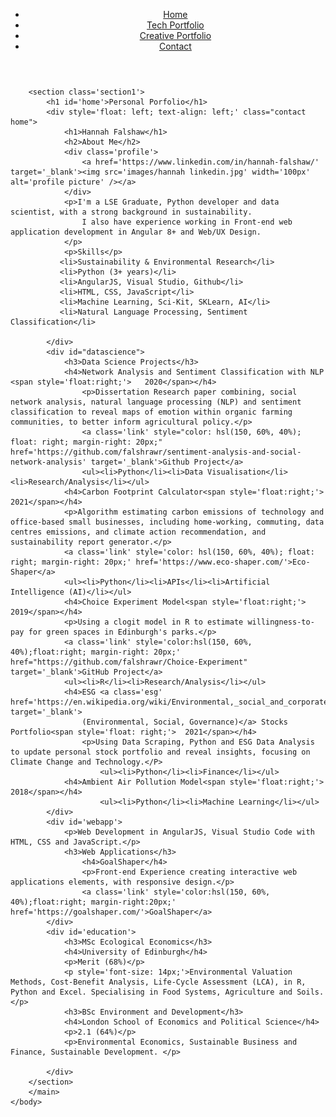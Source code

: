 <!DOCTYPE html>
<html lang="en">
	<head>
		<title>Portfolio - Hannah Falshaw</title>
		<link href="Resources/styles.css" rel="stylesheet" type='text/css'>
		<link rel='preconnect' href='https://fonts.googleapis.com'>
		<link rel='preconnect' href='https://fonts.gstatic.com' crossorigin>
		<link rel="preconnect" href="https://fonts.googleapis.com">
<link rel="preconnect" href="https://fonts.gstatic.com" crossorigin>
<link href="https://fonts.googleapis.com/css2?family=Space+Mono:ital,wght@0,400;0,700;1,400&display=swap" rel="stylesheet">
 	</head>
	<body>
	    <header>
			<nav>
				<ul>
					<li class='navigation'><a href="./index.html">Home</a></li>
					<li class='navigation'><a href="./portfolio1.html">Tech Portfolio</a></li>
					<li class='navigation'><a href='./creative.html'>Creative Portfolio</a></li>
					<li class='navigation'><a href="./contact.html">Contact</a></li>
				</ul>
			</nav>	
		</header>
	    <main>

        <section class='section1'>
            <h1 id='home'>Personal Porfolio</h1>
            <div style='float: left; text-align: left;' class="contact home"> 
                <h1>Hannah Falshaw</h1>
                <h2>About Me</h2>
                <div class='profile'>
                    <a href='https://www.linkedin.com/in/hannah-falshaw/' target='_blank'><img src='images/hannah linkedin.jpg' width='100px' alt='profile picture' /></a> 
                </div>
                <p>I'm a LSE Graduate, Python developer and data scientist, with a strong background in sustainability. 
                    I also have experience working in Front-end web application development in Angular 8+ and Web/UX Design.
                </p>
                <p>Skills</p>
               <li>Sustainability & Environmental Research</li>
               <li>Python (3+ years)</li>
               <li>AngularJS, Visual Studio, Github</li>
               <li>HTML, CSS, JavaScript</li>
               <li>Machine Learning, Sci-Kit, SKLearn, AI</li>
               <li>Natural Language Processing, Sentiment Classification</li>

            </div>
            <div id="datascience">
                <h3>Data Science Projects</h3>
                <h4>Network Analysis and Sentiment Classification with NLP <span style='float:right;'>   2020</span></h4>
                    <p>Dissertation Research paper combining, social network analysis, natural language processing (NLP) and sentiment classification to reveal maps of emotion within organic farming communities, to better inform agricultural policy.</p>
                    <a class='link' style="color: hsl(150, 60%, 40%); float: right; margin-right: 20px;" href='https://github.com/falshrawr/sentiment-analysis-and-social-network-analysis' target='_blank'>Github Project</a>
                    <ul><li>Python</li><li>Data Visualisation</li><li>Research/Analysis</li></ul>
                <h4>Carbon Footprint Calculator<span style='float:right;'>  2021</span></h4>
                <p>Algorithm estimating carbon emissions of technology and office-based small businesses, including home-working, commuting, data centres emissions, and climate action recommendation, and sustainability report generator.</p>
                <a class='link' style='color: hsl(150, 60%, 40%); float: right; margin-right: 20px;' href='https://www.eco-shaper.com/'>Eco-Shaper</a>
                <ul><li>Python</li><li>APIs</li><li>Artificial Intelligence (AI)</li></ul>
                <h4>Choice Experiment Model<span style='float:right;'>    2019</span></h4>
                <p>Using a clogit model in R to estimate willingness-to-pay for green spaces in Edinburgh's parks.</p>
                <a class='link' style='color:hsl(150, 60%, 40%);float:right; margin-right: 20px;' href="https://github.com/falshrawr/Choice-Experiment" target='_blank'>GitHub Project</a> 
                <ul><li>R</li><li>Research/Analysis</li></ul>
                <h4>ESG <a class='esg' href='https://en.wikipedia.org/wiki/Environmental,_social_and_corporate_governance' target='_blank'>
                    (Environmental, Social, Governance)</a> Stocks Portfolio<span style='float: right;'>  2021</span></h4>
                    <p>Using Data Scraping, Python and ESG Data Analysis to update personal stock portfolio and reveal insights, focusing on Climate Change and Technology.</P>
                        <ul><li>Python</li><li>Finance</li></ul>
                <h4>Ambient Air Pollution Model<span style='float:right;'>  2018</span></h4>
                        <ul><li>Python</li><li>Machine Learning</li></ul>        
            </div>
            <div id='webapp'>
                <p>Web Development in AngularJS, Visual Studio Code with HTML, CSS and JavaScript.</p>
                <h3>Web Applications</h3>
                    <h4>GoalShaper</h4>
                    <p>Front-end Experience creating interactive web applications elements, with responsive design.</p>
                    <a class='link' style='color:hsl(150, 60%, 40%);float:right; margin-right:20px;' href='https://goalshaper.com/'>GoalShaper</a>
            </div>
            <div id='education'>
                <h3>MSc Ecological Economics</h3>
                <h4>University of Edinburgh</h4>
                <p>Merit (68%)</p>
                <p style='font-size: 14px;'>Environmental Valuation Methods, Cost-Benefit Analysis, Life-Cycle Assessment (LCA), in R, Python and Excel. Specialising in Food Systems, Agriculture and Soils.</p>
                <h3>BSc Environment and Development</h3>
                <h4>London School of Economics and Political Science</h4>
                <p>2.1 (64%)</p>
                <p>Environmental Economics, Sustainable Business and Finance, Sustainable Development. </p>

            </div>
        </section>
        </main>
    </body>
</html>        
